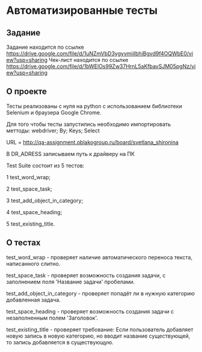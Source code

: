 # Автоматизированные тесты 
## Задание 
Задание находится по ссылке https://drive.google.com/file/d/1uNZmVbD3ygyvmiiIbhiBgvd9f4OQWbE0/view?usp=sharing
Чек-лист находится по ссылке https://drive.google.com/file/d/1bWElOs99Zw37HrnL5aKfbavSJM05pgNz/view?usp=sharing
## О проекте 
Тесты реализованы с нуля на python с использованием библиотеки Selenium и браузера Google Chrome.

Для того чтобы тесты запустились необходимо импортировать меттоды:
webdriver; By; Keys; Select

URL = http://qa-assignment.oblakogroup.ru/board/svetlana_shironina


В DR_ADRESS записываем путь к драйверу на ПК

Test Suite состоит из 5 тестов:


1 test_word_wrap;


2 test_space_task;


3 test_add_object_in_category;


4 test_space_heading;


5 test_existing_title.

## О тестах
test_word_wrap - проверяет наличие автоматического переноса текста, написанного слитно.


test_space_task - проверяет возможность создания задачи, с заполнением поля 'Название задачи' пробелами.


test_add_object_in_category - проверяет попадёт ли в нужную категорию добавленная задача.


test_space_heading - проверяет возможность создания задачи с незаполненным полем 'Заголовок'.


test_existing_title - проверяет требование: Если пользователь добавляет новую запись в новую 
категорию, но вводит название существующей, то запись добавляется в существующую.
    
  
